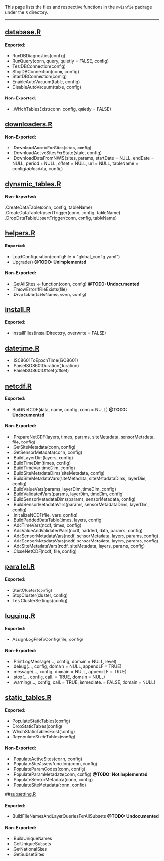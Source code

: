 This page lists the files and respective functions in the `nwisnfie` package under the `R` directory. 

<hr>

## [database.R](https://github.com/Kevin-M-Smith/nwisnfie/tree/master/R/database.R)
#### Exported: 
* RunDBDiagnostics(config)
* RunQuery(conn, query, quietly = FALSE, config)
* TestDBConnection(config)
* StopDBConnection(conn, config)
* StartDBConnection(config)
* EnableAutoVacuum(table, config)
* DisableAutoVacuum(table, config)

#### Non-Exported:
* .WhichTablesExist(conn, config, quietly = FALSE)

## [downloaders.R](https://github.com/Kevin-M-Smith/nwisnfie/tree/master/R/downloaders.R)
#### Non-Exported: 
* .DownloadAssetsForSites(sites, config)
* .DownloadActiveSitesForState(state, config)
* .DownloadDataFromNWIS(sites, 
                                  params, 
                                  startDate = NULL, 
                                  endDate = NULL, 
                                  period = NULL, 
                                  offset = NULL,
                                  url = NULL,
                                  tableName = config$tables$data,
                                  config)  

## [dynamic_tables.R](https://github.com/Kevin-M-Smith/nwisnfie/tree/master/R/dynamic_tables.R)
#### Non-Exported:
.CreateDataTable(conn, config, tableName)
.CreateDataTableUpsertTrigger(conn, config, tableName)
.DropDataTableUpsertTrigger(conn, config, tableName)


## [helpers.R](https://github.com/Kevin-M-Smith/nwisnfie/tree/master/R/helpers.R)
#### Exported:
* LoadConfiguration(configFile = "global_config.yaml")
* Upgrade() __@TODO: Unimplemented__

#### Non-Exported:
* .GetAllSites <- function(conn, config)              		__@TODO: Undocumented__
* .ThrowErrorIfFileExists(file)
* .DropTable(tableName, conn, config)

## [install.R](https://github.com/Kevin-M-Smith/nwisnfie/tree/master/R/install.R)
#### Exported:
* InstallFiles(installDirectory, overwrite = FALSE)

## [datetime.R](https://github.com/Kevin-M-Smith/nwisnfie/tree/master/R/datetime.R)
* .ISO8601ToEpochTime(ISO8601)
* .ParseISO8601Duration(duration)
* .ParseISO8601Offset(offset)

## [netcdf.R](https://github.com/Kevin-M-Smith/nwisnfie/tree/master/R/netcdf.R)
#### Exported:
* BuildNetCDF(data, name, config, conn = NULL)                  __@TODO: Undocumented__

#### Non-Exported:
* .PrepareNetCDF(layers, times, params, siteMetadata, sensorMetadata, file, config)
* .GetSiteMetadata(conn, config)
* .GetSensorMetadata(conn, config)
* .BuildLayerDim(layers, config)
* .BuildTimeDim(times, config)
* .BuildTimeVar(timeDim, config)
* .BuildSiteMetadataDims(siteMetadata, config)
* .BuildSiteMetadataVars(siteMetadata, siteMetadataDims, layerDim, config)
* .BuildValueVars(params, layerDim, timeDim, config)
* .BuildValidatedVars(params, layerDim, timeDim, config)
* .BuildSensorMetadataDims(params, sensorMetadata, config)
* .BuildSensorMetadataVars(params, sensorMetadataDims, layerDim, config)
* .InitializeNCDF(file, vars, config)
* .BuildPaddedDataTable(times, layers, config)
* .AddTimeVars(ncdf, times, config)
* .AddValueAndValidatedVars(ncdf, padded, data, params, config)
* .AddSensorMetadataVars(ncdf, sensorMetadata, layers, params, config)
* .AddSensorMetadataVars(ncdf, sensorMetadata, layers, params, config)
* .AddSiteMetadataVars(ncdf, siteMetadata, layers, params, config)
* .CloseNetCDF(ncdf, file, config)

## [parallel.R](https://github.com/Kevin-M-Smith/nwisnfie/tree/master/R/parallel.R)
#### Exported: 
* StartCluster(config)
* StopCluster(cluster, config)
* TestClusterSettings(config)

## [logging.R](https://github.com/Kevin-M-Smith/nwisnfie/tree/master/R/logging.R)
#### Exported:
* AssignLogFileToConfig(file, config)
              
#### Non-Exported:                                         
* .PrintLogMessage(..., config, domain = NULL, level) 
* .debug(..., config, domain = NULL, appendLF = TRUE)
* .message(..., config, domain = NULL, appendLF = TRUE)
* .stop(..., config, call. = TRUE, domain = NULL)
* .warning(..., config, call. = TRUE, immediate. = FALSE, domain = NULL)

## [static_tables.R](https://github.com/Kevin-M-Smith/nwisnfie/tree/master/R/static_tables.R)
#### Exported:
* PopulateStaticTables(config)
* DropStaticTables(config)
* WhichStaticTablesExist(config)
* RepopulateStaticTables(config)

#### Non-Exported:
* .PopulateActiveSites(conn, config)             
* .PopulateSiteAssetsfunction(conn, config)
* .PopulateParamCodes(conn, config)
* .PopulateParamMetadata(conn, config)          __@TODO: Not Implemented__
* .PopulateSensorMetadata(conn, config)
* .PopulateSiteMetadata(conn, config)

##[subsetting.R](https://github.com/Kevin-M-Smith/nwisnfie/tree/master/R/subsetting.R)
#### Exported:
* BuildFileNamesAndLayerQueriesForAllSubsets __@TODO: Undocumented__
#### Non-Exported:
* .BuildUniqueNames
* .GetUniqueSubsets
* .GetNationalSites
* .GetSubsetSites